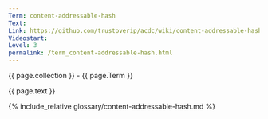 ```yaml
---
Term: content-addressable-hash
Text: 
Link: https://github.com/trustoverip/acdc/wiki/content-addressable-hash.md
Videostart: 
Level: 3
permalink: /term_content-addressable-hash.html
---
```


{{ page.collection }} - {{ page.Term }}

   {{ page.text }}

{% include_relative glossary/content-addressable-hash.md %}
